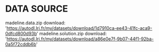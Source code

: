 # DATA SOURCE

madeline.data.zip download: 'https://autodl.lri.fr/my/datasets/download/1d7910ca-ee43-41fc-aca9-0dfcd800d93b'
madeline.solution.zip download: 'https://autodl.lri.fr/my/datasets/download/a86e0e7f-9b07-44f1-92ba-0a5f72cddb6b' 
